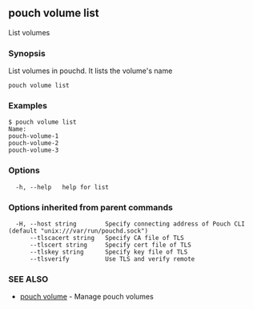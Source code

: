 ## pouch volume list

List volumes

### Synopsis

List volumes in pouchd. It lists the volume's name

```
pouch volume list
```

### Examples

```
$ pouch volume list
Name:
pouch-volume-1
pouch-volume-2
pouch-volume-3
```

### Options

```
  -h, --help   help for list
```

### Options inherited from parent commands

```
  -H, --host string        Specify connecting address of Pouch CLI (default "unix:///var/run/pouchd.sock")
      --tlscacert string   Specify CA file of TLS
      --tlscert string     Specify cert file of TLS
      --tlskey string      Specify key file of TLS
      --tlsverify          Use TLS and verify remote
```

### SEE ALSO

* [pouch volume](pouch_volume.md)	 - Manage pouch volumes

